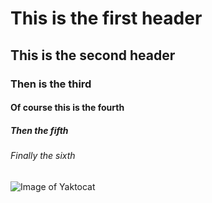 # This is the first header
## This is the second header
### Then is the third
#### Of course this is the fourth
##### Then the fifth
###### Finally the sixth
![Image of Yaktocat](https://octodex.github.com/images/yaktocat.png)
